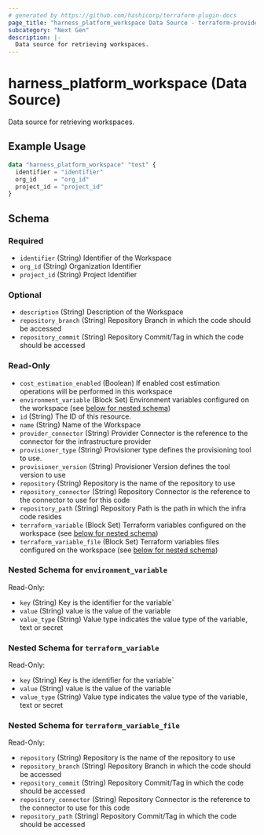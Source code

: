 ```yaml
---
# generated by https://github.com/hashicorp/terraform-plugin-docs
page_title: "harness_platform_workspace Data Source - terraform-provider-harness"
subcategory: "Next Gen"
description: |-
  Data source for retrieving workspaces.
---
```


# harness_platform_workspace (Data Source)

Data source for retrieving workspaces.

## Example Usage

```terraform
data "harness_platform_workspace" "test" {
  identifier = "identifier"
  org_id     = "org_id"
  project_id = "project_id"
}
```

<!-- schema generated by tfplugindocs -->
## Schema

### Required

- `identifier` (String) Identifier of the Workspace
- `org_id` (String) Organization Identifier
- `project_id` (String) Project Identifier

### Optional

- `description` (String) Description of the Workspace
- `repository_branch` (String) Repository Branch in which the code should be accessed
- `repository_commit` (String) Repository Commit/Tag in which the code should be accessed

### Read-Only

- `cost_estimation_enabled` (Boolean) If enabled cost estimation operations will be performed in this workspace
- `environment_variable` (Block Set) Environment variables configured on the workspace (see [below for nested schema](#nestedblock--environment_variable))
- `id` (String) The ID of this resource.
- `name` (String) Name of the Workspace
- `provider_connector` (String) Provider Connector is the reference to the connector for the infrastructure provider
- `provisioner_type` (String) Provisioner type defines the provisioning tool to use.
- `provisioner_version` (String) Provisioner Version defines the tool version to use
- `repository` (String) Repository is the name of the repository to use
- `repository_connector` (String) Repository Connector is the reference to the connector to use for this code
- `repository_path` (String) Repository Path is the path in which the infra code resides
- `terraform_variable` (Block Set) Terraform variables configured on the workspace (see [below for nested schema](#nestedblock--terraform_variable))
- `terraform_variable_file` (Block Set) Terraform variables files configured on the workspace (see [below for nested schema](#nestedblock--terraform_variable_file))

<a id="nestedblock--environment_variable"></a>
### Nested Schema for `environment_variable`

Read-Only:

- `key` (String) Key is the identifier for the variable`
- `value` (String) value is the value of the variable
- `value_type` (String) Value type indicates the value type of the variable, text or secret


<a id="nestedblock--terraform_variable"></a>
### Nested Schema for `terraform_variable`

Read-Only:

- `key` (String) Key is the identifier for the variable`
- `value` (String) value is the value of the variable
- `value_type` (String) Value type indicates the value type of the variable, text or secret


<a id="nestedblock--terraform_variable_file"></a>
### Nested Schema for `terraform_variable_file`

Read-Only:

- `repository` (String) Repository is the name of the repository to use
- `repository_branch` (String) Repository Branch in which the code should be accessed
- `repository_commit` (String) Repository Commit/Tag in which the code should be accessed
- `repository_connector` (String) Repository Connector is the reference to the connector to use for this code
- `repository_path` (String) Repository Commit/Tag in which the code should be accessed
